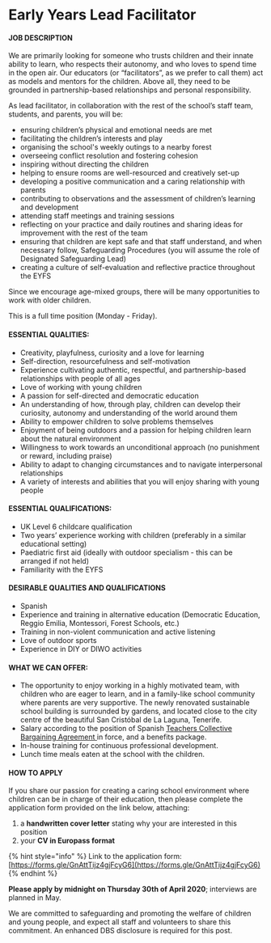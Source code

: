 # Early Years Lead Facilitator

#### **JOB DESCRIPTION**

We are primarily looking for someone who trusts children and their innate ability to learn, who respects their autonomy, and who loves to spend time in the open air. Our educators \(or “facilitators”, as we prefer to call them\) act as models and mentors for the children. Above all, they need to be grounded in partnership-based relationships and personal responsibility.

As lead facilitator, in collaboration with the rest of the school’s staff team, students, and parents, you will be:

* ensuring children’s physical and emotional needs are met
* facilitating the children’s interests and play
* organising the school's weekly outings to a nearby forest
* overseeing conflict resolution and fostering cohesion
* inspiring without directing the children
* helping to ensure rooms are well-resourced and creatively set-up
* developing a positive communication and a caring relationship with parents
* contributing to observations and the assessment of children’s learning and development
* attending staff meetings and training sessions
* reflecting on your practice and daily routines and sharing ideas for improvement with the rest of the team
* ensuring that children are kept safe and that staff understand, and when necessary follow, Safeguarding Procedures \(you will assume the role of Designated Safeguarding Lead\)
* creating a culture of self-evaluation and reflective practice throughout the EYFS

Since we encourage age-mixed groups, there will be many opportunities to work with older children. 

This is a full time position \(Monday - Friday\).

#### **ESSENTIAL QUALITIES:** 

* Creativity, playfulness, curiosity and a love for learning
* Self-direction, resourcefulness and self-motivation
* Experience cultivating authentic, respectful, and partnership-based relationships with people of all ages
* Love of working with young children
* A passion for self-directed and democratic education
* An understanding of how, through play, children can develop their curiosity, autonomy and understanding of the world around them
* Ability to empower children to solve problems themselves
* Enjoyment of being outdoors and a passion for helping children learn about the natural environment
* Willingness to work towards an unconditional approach \(no punishment or reward, including praise\)
* Ability to adapt to changing circumstances and to navigate interpersonal relationships
* A variety of interests and abilities that you will enjoy sharing with young people

#### **ESSENTIAL QUALIFICATIONS:**

* UK Level 6 childcare qualification
* Two years’ experience working with children \(preferably in a similar educational setting\)
* Paediatric first aid \(ideally with outdoor specialism - this can be arranged if not held\)
* Familiarity with the EYFS

#### **DESIRABLE QUALITIES AND QUALIFICATIONS**

* Spanish
* Experience and training in alternative education \(Democratic Education, Reggio Emilia, Montessori, Forest Schools, etc.\)
* Training in non-violent communication and active listening
* Love of outdoor sports
* Experience in DIY or DIWO activities

#### **WHAT WE CAN OFFER:**

* The opportunity to enjoy working in a highly motivated team, with children who are eager to learn, and in a family-like school community where parents are very supportive. The newly renovated sustainable school building is surrounded by gardens, and located close to the city centre of the beautiful San Cristóbal de La Laguna, Tenerife.
* Salary according to the position of Spanish [Teachers Collective Bargaining Agreement ](https://www.boe.es/eli/es/res/2018/07/02/%282%29)in force, and a benefits package.
* In-house training for continuous professional development.
* Lunch time meals eaten at the school with the children.

#### **HOW TO APPLY**

If you share our passion for creating a caring school environment where children can be in charge of their education, then please complete the application form provided on the link below, attaching:

1. a **handwritten cover letter** stating why your are interested in this position
2. your **CV in Europass format**

{% hint style="info" %}
Link to the application form: [https://forms.gle/GnAttTijz4gjFcyG6](https://forms.gle/GnAttTijz4gjFcyG6)
{% endhint %}

**Please apply by midnight on Thursday 30th of April 2020**; interviews are planned in May.

We are committed to safeguarding and promoting the welfare of children and young people, and expect all staff and volunteers to share this commitment.  An enhanced DBS disclosure is required for this post.  


